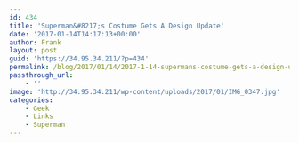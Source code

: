 ```yaml
---
id: 434
title: 'Superman&#8217;s Costume Gets A Design Update'
date: '2017-01-14T14:17:13+00:00'
author: Frank
layout: post
guid: 'https://34.95.34.211/?p=434'
permalink: /blog/2017/01/14/2017-1-14-supermans-costume-gets-a-design-update/
passthrough_url:
    - ''
image: 'http://34.95.34.211/wp-content/uploads/2017/01/IMG_0347.jpg'
categories:
    - Geek
    - Links
    - Superman
---
```


<div class="
          image-block-outer-wrapper
          layout-caption-below
          design-layout-inline
          
          
          
        " data-test="image-block-inline-outer-wrapper"><figure class="
              sqs-block-image-figure
              intrinsic
            " style="max-width:655px;"><div class="image-block-wrapper" data-animation-override="" data-animation-role="image"><div class="sqs-image-shape-container-element
              
          
        
              has-aspect-ratio
            " style="
                position: relative;
                
                  padding-bottom:153.43511962890625%;
                
                overflow: hidden;
              "><noscript>![IMG_0345.JPG](https://images.squarespace-cdn.com/content/v1/5070e334e4b00907bc18faef/1484403286182-W5HW5LMGNHATUVK79EUG/IMG_0345.JPG)</noscript>![IMG_0345.JPG](https://images.squarespace-cdn.com/content/v1/5070e334e4b00907bc18faef/1484403286182-W5HW5LMGNHATUVK79EUG/IMG_0345.JPG)</div></div></figure></div>Really liking this new tweaked look. Not a complete overhaul like the New 52 brought us, but a few small changes to bring back some elements of the classic look. The briefs aren’t making a comeback yet, but I’ll take it.

> Most significantly, the signature  
>  red boots are back, although in an  
>  apparently metallic form to match  
>  Superman’s belt, which is now more  
>  pronounced and topped off with a  
>  shield-shaped gold buckle. The  
>  gauntlet-style arms are gone, too,  
>  replaced with simple cuffs.